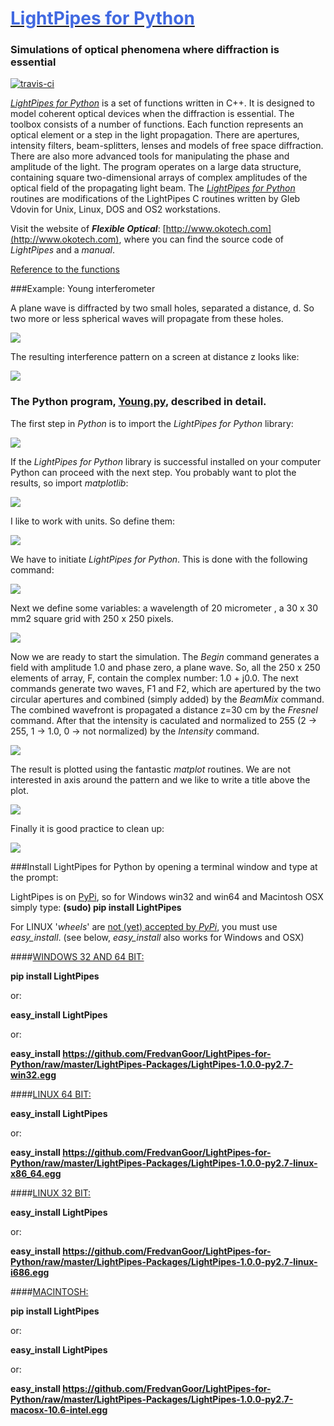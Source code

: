 <a href="http://pythonhosted.org/LightPipes/" target="_blank"><h1><font color= "#4169E1"> LightPipes for Python</font></h1></a>

### Simulations of optical phenomena where diffraction is essential

[![travis-ci](https://api.travis-ci.org/opticspy/lightpipes.svg)](https://travis-ci.org/opticspy/lightpipes)

<a href="http://pythonhosted.org/LightPipes/" target="_blank">*LightPipes for Python*</a> is a set of functions written in C++. It is designed to model coherent optical devices when the diffraction is essential. The toolbox consists of a number of functions. Each function represents an optical element or a step in the light propagation. There are apertures, intensity filters, beam-splitters, lenses and models of free space diffraction. There are also more advanced tools for manipulating the phase and amplitude of the light. The program operates on a large data structure, containing square two-dimensional arrays of complex amplitudes of the optical field of the propagating light beam.
The <a href="http://pythonhosted.org/LightPipes/" target="_blank">*LightPipes for Python*</a> routines are modifications of the LightPipes C routines written by Gleb Vdovin for Unix, Linux, DOS and OS2 workstations.

Visit the website of ***Flexible Optical***: [http://www.okotech.com](http://www.okotech.com), where you can find the source code of *LightPipes* and a *manual*. 

<a href="http://pythonhosted.org/LightPipes/LightPipes-methods.html" target="_blank">Reference to the functions</a>

###Example: Young interferometer

A plane wave is diffracted by two small holes, separated a distance, d. So two more or less spherical waves will propagate from these holes.

![](img/twoholesSetUp.png)

The resulting interference pattern on a screen at distance z looks like:

![](img/twoholesPattern.png)

### The Python program, [Young.py](Examples/Interference/Young.py), described in detail.
The first step in *Python* is to import the *LightPipes for Python* library:

![](img/twoholes1.png)
	
If the *LightPipes for Python* library is successful installed on your computer Python can proceed with the next step.
You probably want to plot the results, so import *matplotlib*:

![](img/twoholes2.png)

I like to work with units. So define them:

![](img/twoholes3.png)

We have to initiate *LightPipes for Python*. This is done with the following command:

![](img/twoholes4.png)

Next we define some variables: a wavelength of 20 micrometer , a 30 x 30 mm2 square grid with 250 x 250 pixels.

![](img/twoholes5.png)

Now we are ready to start the simulation. The *Begin* command generates a field with amplitude 1.0 and phase zero, a plane wave. So, all the 250 x 250 elements of array, F, contain the complex number: 1.0 + j0.0.
The next commands generate two waves, F1 and F2, which are apertured by the two circular apertures and combined (simply added) by the *BeamMix* command. The combined wavefront is propagated a distance z=30 cm by the *Fresnel* command. After that the intensity is caculated and normalized to 255 (2 -> 255, 1 -> 1.0, 0 -> not normalized) by the *Intensity* command.

![](img/twoholes6.png)

The result is plotted using the fantastic *matplot* routines. We are not interested in axis around the pattern and we like to write a title above the plot.

![](img/twoholes7.png)

Finally it is good practice to clean up:

![](img/twoholes8.png)

###Install LightPipes for Python by opening a terminal window and type at the prompt:

LightPipes is on [PyPi](https://pypi.python.org/pypi/LightPipes/), so for Windows win32 and win64 and Macintosh OSX simply type: **(sudo) pip install LightPipes**

For LINUX '*wheels*' are [not (yet) accepted by *PyPi*](http://pythonwheels.com/), you must use *easy\_install*. (see below, *easy_install* also works for Windows and OSX) 

####[WINDOWS 32 AND 64 BIT:](LightPipes-Packages)

**pip install LightPipes**

or:


**easy_install LightPipes**

or:

**easy_install https://github.com/FredvanGoor/LightPipes-for-Python/raw/master/LightPipes-Packages/LightPipes-1.0.0-py2.7-win32.egg**

####[LINUX 64 BIT:](LightPipes-Packages)


**easy_install LightPipes**

or:

**easy\_install https://github.com/FredvanGoor/LightPipes-for-Python/raw/master/LightPipes-Packages/LightPipes-1.0.0-py2.7-linux-x86_64.egg**

####[LINUX 32 BIT:](LightPipes-Packages)


**easy_install LightPipes**

or:

**easy_install https://github.com/FredvanGoor/LightPipes-for-Python/raw/master/LightPipes-Packages/LightPipes-1.0.0-py2.7-linux-i686.egg**

####[MACINTOSH:](LightPipes-Packages)

**pip install LightPipes**

or:

**easy_install LightPipes**

or:

**easy_install https://github.com/FredvanGoor/LightPipes-for-Python/raw/master/LightPipes-Packages/LightPipes-1.0.0-py2.7-macosx-10.6-intel.egg**
